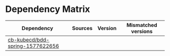 # Dependency Matrix

Dependency | Sources | Version | Mismatched versions
---------- | ------- | ------- | -------------------
[cb-kubecd/bdd-spring-1577622656](https://github.com/cb-kubecd/bdd-spring-1577622656.git) |  | []() | 
